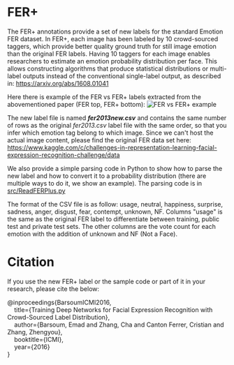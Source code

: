 # FER+
The FER+ annotations provide a set of new labels for the standard Emotion FER dataset. In FER+, each image has been labeled by 10 crowd-sourced taggers, which provide better quality ground truth for still image emotion than the original FER labels. Having 10 taggers for each image enables researchers to estimate an emotion probability distribution per face. This allows constructing algorithms that produce statistical distributions or multi-label outputs instead of the conventional single-label output, as described in: https://arxiv.org/abs/1608.01041

Here there is example of the FER vs FER+ labels extracted from the abovementioned paper (FER top, FER+ bottom):
![FER vs FER+ example](https://raw.githubusercontent.com/Microsoft/FERPlus/README_Fixes/FER+vsFER.png)

The new label file is named **_fer2013new.csv_** and contains the same number of rows as the original *fer2013.csv* label file with the same order, so that you infer which emotion tag belong to which image. Since we can't host the actual image content, please find the original FER data set here: https://www.kaggle.com/c/challenges-in-representation-learning-facial-expression-recognition-challenge/data

We also provide a simple parsing code in Python to show how to parse the new label and how to convert it to a probability distribution (there are multiple ways to do it, we show an example). The parsing code is in [src/ReadFERPlus.py](https://github.com/Microsoft/FERPlus/tree/master/src)

The format of the CSV file is as follow: usage,	neutral, happiness,	surprise, sadness, anger, disgust, fear, contempt, unknown, NF. Columns "usage" is the same as the original FER label to differentiate between training, public test and private test sets. The other columns are the vote count for each emotion with the addition of unknown and NF (Not a Face).

# Citation
If you use the new FER+ label or the sample code or part of it in your research, please cite the below:

@inproceedings{BarsoumICMI2016,  
&nbsp;&nbsp;&nbsp;&nbsp;title={Training Deep Networks for Facial Expression Recognition with Crowd-Sourced Label Distribution},  
&nbsp;&nbsp;&nbsp;&nbsp;author={Barsoum, Emad and Zhang, Cha and Canton Ferrer, Cristian and Zhang, Zhengyou},  
&nbsp;&nbsp;&nbsp;&nbsp;booktitle={ICMI},  
&nbsp;&nbsp;&nbsp;&nbsp;year={2016}  
}
